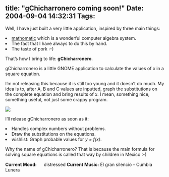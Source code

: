 title: "gChicharronero coming soon!"
Date: 2004-09-04 14:32:31
Tags: 
---
<p>Well, I have just built a very little application, inspired by three main things:
</p>
<li>
<a href="http://www.mathomatic.org/">mathomatic</a> which is a wonderful computer algebra system.</li>
<li>The fact that I have always to do this by hand.</li>
<li>The taste of pork :-)

That&#8217;s how I bring to life: <strong>gChicharronero</strong>.

gChicharronero is a little GNOME application to calculate the values of <em>x</em> in a square equation.

I&#8217;m not releasing this because it is still too young and it doesn&#8217;t do much. My idea is to, after A, B and C values are inputted, graph the substitutions on the complete equation and bring results of <em>x</em>. I mean, something nice, something useful, not just some crappy program.

<a href="http://www.damog.net/files/gChicharronero.png"><img src="http://www.damog.net/files/gChicharronero-thumb.png"/></a>

I&#8217;ll release gChicharronero as soon as it:</li>
<li>Handles complex numbers without problems.</li>
<li>Draw the substitutions on the equations.</li>
<li>wishlist: Graph probable values for <em>y = f(x)</em>.

Why the name of gChicharronero? That is because the main formula for solving square equations is called that way by children in Mexico :-)</li>
<strong>Current Mood:</strong> <img width="15" height="15" src="http://stat.livejournal.com/img/mood/growf/smileys/worried.gif"/> distressed
<strong>Current Music:</strong> El gran silencio - Cumbia Lunera
